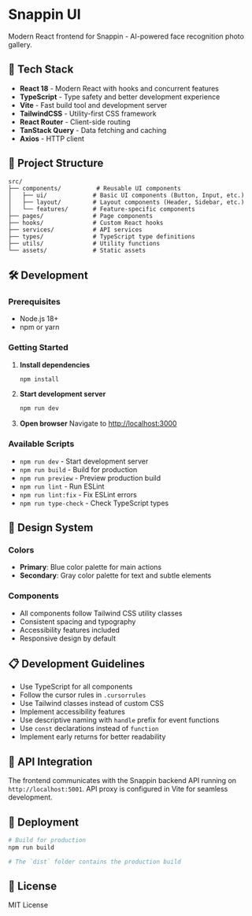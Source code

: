 # Snappin UI

Modern React frontend for Snappin - AI-powered face recognition photo gallery.

## 🚀 Tech Stack

- **React 18** - Modern React with hooks and concurrent features
- **TypeScript** - Type safety and better development experience
- **Vite** - Fast build tool and development server
- **TailwindCSS** - Utility-first CSS framework
- **React Router** - Client-side routing
- **TanStack Query** - Data fetching and caching
- **Axios** - HTTP client

## 📁 Project Structure

```
src/
├── components/          # Reusable UI components
│   ├── ui/             # Basic UI components (Button, Input, etc.)
│   ├── layout/         # Layout components (Header, Sidebar, etc.)
│   └── features/       # Feature-specific components
├── pages/              # Page components
├── hooks/              # Custom React hooks
├── services/           # API services
├── types/              # TypeScript type definitions
├── utils/              # Utility functions
└── assets/             # Static assets
```

## 🛠️ Development

### Prerequisites

- Node.js 18+
- npm or yarn

### Getting Started

1. **Install dependencies**

   ```bash
   npm install
   ```

2. **Start development server**

   ```bash
   npm run dev
   ```

3. **Open browser**
   Navigate to [http://localhost:3000](http://localhost:3000)

### Available Scripts

- `npm run dev` - Start development server
- `npm run build` - Build for production
- `npm run preview` - Preview production build
- `npm run lint` - Run ESLint
- `npm run lint:fix` - Fix ESLint errors
- `npm run type-check` - Check TypeScript types

## 🎨 Design System

### Colors

- **Primary**: Blue color palette for main actions
- **Secondary**: Gray color palette for text and subtle elements

### Components

- All components follow Tailwind CSS utility classes
- Consistent spacing and typography
- Accessibility features included
- Responsive design by default

## 📋 Development Guidelines

- Use TypeScript for all components
- Follow the cursor rules in `.cursorrules`
- Use Tailwind classes instead of custom CSS
- Implement accessibility features
- Use descriptive naming with `handle` prefix for event functions
- Use `const` declarations instead of `function`
- Implement early returns for better readability

## 🔗 API Integration

The frontend communicates with the Snappin backend API running on `http://localhost:5001`. API proxy is configured in Vite for seamless development.

## 🚦 Deployment

```bash
# Build for production
npm run build

# The `dist` folder contains the production build
```

## 📝 License

MIT License

